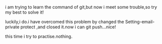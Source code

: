 i am  trying to learn the command of git,but now i meet some trouble,so try my best to solve it!

luckily,i do.i have overcomed this problem by changed the Setting-email-private protect ,and closed it.now i can git push...nice!

this time i try to practise.nothing.
